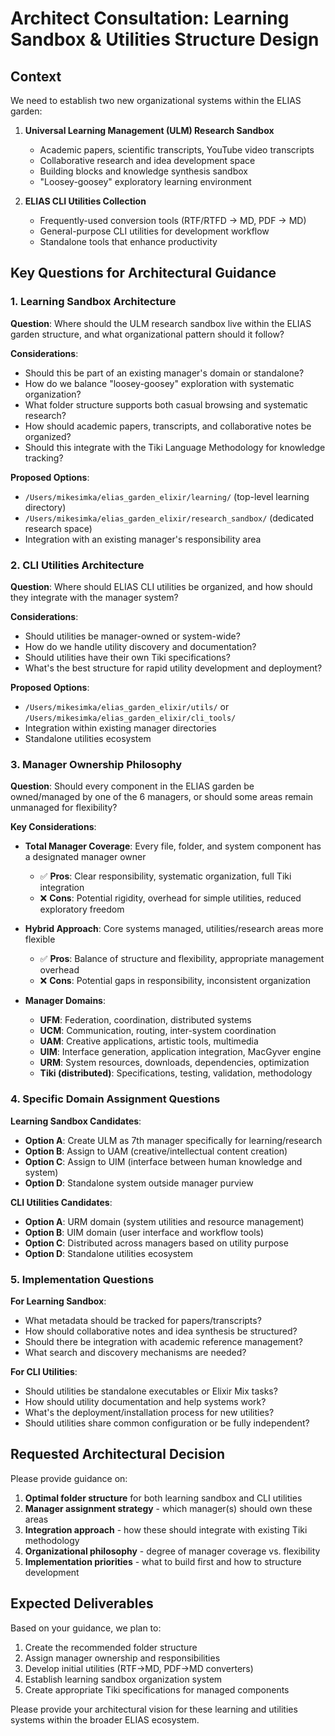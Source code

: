 # Architect Consultation: Learning Sandbox & Utilities Structure Design

## Context
We need to establish two new organizational systems within the ELIAS garden:

1. **Universal Learning Management (ULM) Research Sandbox**
   - Academic papers, scientific transcripts, YouTube video transcripts
   - Collaborative research and idea development space
   - Building blocks and knowledge synthesis sandbox
   - "Loosey-goosey" exploratory learning environment

2. **ELIAS CLI Utilities Collection**
   - Frequently-used conversion tools (RTF/RTFD → MD, PDF → MD)
   - General-purpose CLI utilities for development workflow
   - Standalone tools that enhance productivity

## Key Questions for Architectural Guidance

### 1. Learning Sandbox Architecture
**Question**: Where should the ULM research sandbox live within the ELIAS garden structure, and what organizational pattern should it follow?

**Considerations**:
- Should this be part of an existing manager's domain or standalone?
- How do we balance "loosey-goosey" exploration with systematic organization?
- What folder structure supports both casual browsing and systematic research?
- How should academic papers, transcripts, and collaborative notes be organized?
- Should this integrate with the Tiki Language Methodology for knowledge tracking?

**Proposed Options**:
- `/Users/mikesimka/elias_garden_elixir/learning/` (top-level learning directory)
- `/Users/mikesimka/elias_garden_elixir/research_sandbox/` (dedicated research space)
- Integration with an existing manager's responsibility area

### 2. CLI Utilities Architecture  
**Question**: Where should ELIAS CLI utilities be organized, and how should they integrate with the manager system?

**Considerations**:
- Should utilities be manager-owned or system-wide?
- How do we handle utility discovery and documentation?
- Should utilities have their own Tiki specifications?
- What's the best structure for rapid utility development and deployment?

**Proposed Options**:
- `/Users/mikesimka/elias_garden_elixir/utils/` or `/Users/mikesimka/elias_garden_elixir/cli_tools/`
- Integration within existing manager directories
- Standalone utilities ecosystem

### 3. Manager Ownership Philosophy
**Question**: Should every component in the ELIAS garden be owned/managed by one of the 6 managers, or should some areas remain unmanaged for flexibility?

**Key Considerations**:
- **Total Manager Coverage**: Every file, folder, and system component has a designated manager owner
  - ✅ **Pros**: Clear responsibility, systematic organization, full Tiki integration
  - ❌ **Cons**: Potential rigidity, overhead for simple utilities, reduced exploratory freedom

- **Hybrid Approach**: Core systems managed, utilities/research areas more flexible
  - ✅ **Pros**: Balance of structure and flexibility, appropriate management overhead
  - ❌ **Cons**: Potential gaps in responsibility, inconsistent organization

- **Manager Domains**: 
  - **UFM**: Federation, coordination, distributed systems
  - **UCM**: Communication, routing, inter-system coordination  
  - **UAM**: Creative applications, artistic tools, multimedia
  - **UIM**: Interface generation, application integration, MacGyver engine
  - **URM**: System resources, downloads, dependencies, optimization
  - **Tiki (distributed)**: Specifications, testing, validation, methodology

### 4. Specific Domain Assignment Questions

**Learning Sandbox Candidates**:
- **Option A**: Create ULM as 7th manager specifically for learning/research
- **Option B**: Assign to UAM (creative/intellectual content creation)
- **Option C**: Assign to UIM (interface between human knowledge and system)
- **Option D**: Standalone system outside manager purview

**CLI Utilities Candidates**:
- **Option A**: URM domain (system utilities and resource management)
- **Option B**: UIM domain (user interface and workflow tools)
- **Option C**: Distributed across managers based on utility purpose
- **Option D**: Standalone utilities ecosystem

### 5. Implementation Questions

**For Learning Sandbox**:
- What metadata should be tracked for papers/transcripts?
- How should collaborative notes and idea synthesis be structured?
- Should there be integration with academic reference management?
- What search and discovery mechanisms are needed?

**For CLI Utilities**:
- Should utilities be standalone executables or Elixir Mix tasks?
- How should utility documentation and help systems work?
- What's the deployment/installation process for new utilities?
- Should utilities share common configuration or be fully independent?

## Requested Architectural Decision

Please provide guidance on:

1. **Optimal folder structure** for both learning sandbox and CLI utilities
2. **Manager assignment strategy** - which manager(s) should own these areas
3. **Integration approach** - how these should integrate with existing Tiki methodology
4. **Organizational philosophy** - degree of manager coverage vs. flexibility
5. **Implementation priorities** - what to build first and how to structure development

## Expected Deliverables

Based on your guidance, we plan to:
1. Create the recommended folder structure
2. Assign manager ownership and responsibilities  
3. Develop initial utilities (RTF→MD, PDF→MD converters)
4. Establish learning sandbox organization system
5. Create appropriate Tiki specifications for managed components

Please provide your architectural vision for these learning and utilities systems within the broader ELIAS ecosystem.